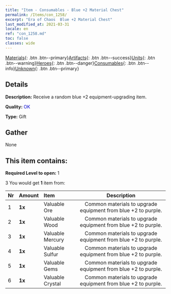 ```yaml
---
title: "Item - Consumables - Blue +2 Material Chest"
permalink: /Items/con_1258/
excerpt: "Era of Chaos  Blue +2 Material Chest"
last_modified_at: 2021-03-31
locale: en
ref: "con_1258.md"
toc: false
classes: wide
---
```

 [Materials](/Items/){: .btn .btn--primary}[Artifacts](/Items/Artifacts/){: .btn .btn--success}[Units](/Items/Units/){: .btn .btn--warning}[Heroes](/Items/Heroes/){: .btn .btn--danger}[Consumables](/Items/Consumables/){: .btn .btn--info}[Unknown](/Items/Unknown/){: .btn .btn--primary}

## Details
 **Description:** Receive a random blue +2 equipment-upgrading item.

 **Quality:** <span style="color: #0000CD">OK</span>

 **Type:** Gift

## Gather

  None

## This item contains:

 **Required Level to open:** 1

 3 You would get **1** item  from:

  | Nr | Amount |     Item    | Description |
  |:---|:-------|:------------|:-----------:|
  | 1 |  **1x** | Valuable Ore | Common materials to upgrade equipment from blue +2 to purple.  | 
  | 2 |  **1x** | Valuable Wood | Common materials to upgrade equipment from blue +2 to purple.  | 
  | 3 |  **1x** | Valuable Mercury | Common materials to upgrade equipment from blue +2 to purple.  | 
  | 4 |  **1x** | Valuable Sulfur | Common materials to upgrade equipment from blue +2 to purple.  | 
  | 5 |  **1x** | Valuable Gems | Common materials to upgrade equipment from blue +2 to purple.  | 
  | 6 |  **1x** | Valuable Crystal | Common materials to upgrade equipment from blue +2 to purple.  | 
